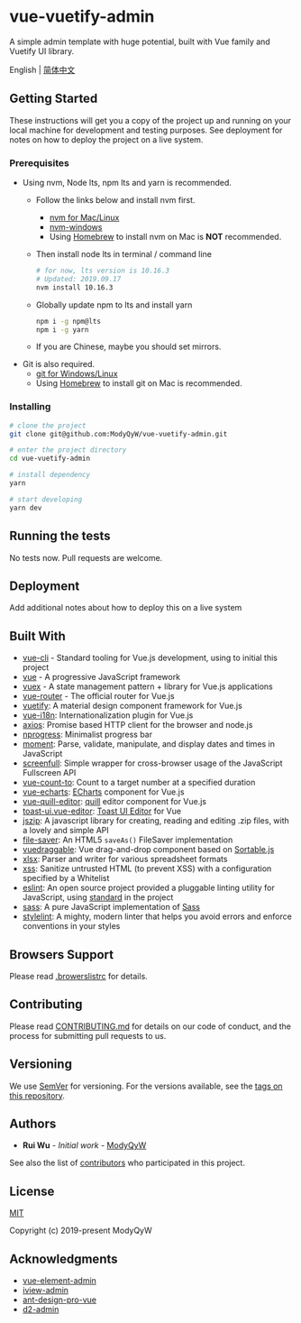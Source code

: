 # vue-vuetify-admin

A simple admin template with huge potential, built with Vue family and Vuetify UI library.

English | [简体中文](README.CN.md)

## Getting Started

These instructions will get you a copy of the project up and running on your local machine for development and testing purposes. See deployment for notes on how to deploy the project on a live system.

### Prerequisites

- Using nvm, Node lts, npm lts and yarn is recommended.
  - Follow the links below and install nvm first.
    - [nvm for Mac/Linux](https://github.com/nvm-sh/nvm)
    - [nvm-windows](https://github.com/coreybutler/nvm-windows)
    - Using [Homebrew](https://brew.sh/) to install nvm on Mac is **NOT** recommended.
  - Then install node lts in terminal / command line

    ```sh
    # for now, lts version is 10.16.3
    # Updated: 2019.09.17
    nvm install 10.16.3
    ```

  - Globally update npm to lts and install yarn

    ```sh
    npm i -g npm@lts
    npm i -g yarn
    ```

  - If you are Chinese, maybe you should set mirrors.
- Git is also required.
  - [git for Windows/Linux](https://git-scm.com/downloads)
  - Using [Homebrew](https://brew.sh/) to install git on Mac is recommended.

### Installing

```sh
# clone the project
git clone git@github.com:ModyQyW/vue-vuetify-admin.git

# enter the project directory
cd vue-vuetify-admin

# install dependency
yarn

# start developing
yarn dev
```

## Running the tests

No tests now. Pull requests are welcome.

## Deployment

Add additional notes about how to deploy this on a live system

## Built With

- [vue-cli](https://cli.vuejs.org/) - Standard tooling for Vue.js development, using to initial this project
- [vue](http://www.dropwizard.io/1.0.2/docs/) - A progressive
JavaScript framework
- [vuex](https://maven.apache.org/) - A state management pattern + library for Vue.js applications
- [vue-router](https://rometools.github.io/rome/) - The official router for Vue.js
- [vuetify](https://vuetifyjs.com/en/): A material design
component framework for Vue.js
- [vue-i18n](https://kazupon.github.io/vue-i18n/): Internationalization plugin for Vue.js
- [axios](https://github.com/axios/axios): Promise based HTTP client for the browser and node.js
- [nprogress](https://github.com/rstacruz/nprogress): Minimalist progress bar
- [moment](https://momentjs.com/): Parse, validate, manipulate, and display dates and times in JavaScript
- [screenfull](https://github.com/sindresorhus/screenfull.js): Simple wrapper for cross-browser usage of the JavaScript Fullscreen API
- [vue-count-to](https://github.com/PanJiaChen/vue-countTo): Count to a target number at a specified duration
- [vue-echarts](https://github.com/ecomfe/vue-echarts): [ECharts](https://echarts.apache.org/en/index.html) component for Vue.js
- [vue-quill-editor](https://github.com/surmon-china/vue-quill-editor): [quill](https://github.com/quilljs/quill) editor component for Vue.js
- [toast-ui.vue-editor](https://github.com/nhn/toast-ui.vue-editor): [Toast UI Editor](https://github.com/nhn/tui.editor) for Vue
- [jszip](https://stuk.github.io/jszip/): A javascript library for creating, reading and editing .zip files, with a lovely and simple API
- [file-saver](https://github.com/eligrey/FileSaver.js/): An HTML5 `saveAs()` FileSaver implementation
- [vuedraggable](https://github.com/SortableJS/Vue.Draggable): Vue drag-and-drop component based on [Sortable.js](https://github.com/SortableJS/Sortable)
- [xlsx](https://www.npmjs.com/package/xlsx): Parser and writer for various spreadsheet formats
- [xss](https://jsxss.com/en/index.html): Sanitize untrusted HTML (to prevent XSS) with a configuration specified by a Whitelist
- [eslint](https://eslint.org): An open source project provided a pluggable linting utility for JavaScript, using [standard](https://standardjs.com/) in the project
- [sass](https://github.com/sass/dart-sass): A pure JavaScript implementation of [Sass](https://sass-lang.com/)
- [stylelint](https://stylelint.io/): A mighty, modern linter that helps you avoid errors and enforce conventions in your styles

## Browsers Support

Please read [.browerslistrc](./.browserslistrc) for details.

## Contributing

Please read [CONTRIBUTING.md](./CONTRIBUTING.md) for details on our code of conduct, and the process for submitting pull requests to us.

## Versioning

We use [SemVer](http://semver.org/) for versioning. For the versions available, see the [tags on this repository](https://github.com/ModyQyW/vue-vuetify-admin/tags).

## Authors

- **Rui Wu** - *Initial work* - [ModyQyW](https://github.com/ModyQyW)

See also the list of [contributors](https://github.com/ModyQyW/vue-vuetify-admin/contributors) who participated in this project.

## License

[MIT](./LICENSE)

Copyright (c) 2019-present ModyQyW

## Acknowledgments

- [vue-element-admin](https://github.com/PanJiaChen/vue-element-admin)
- [iview-admin](https://github.com/iview/iview-admin)
- [ant-design-pro-vue](https://github.com/sendya/ant-design-pro-vue)
- [d2-admin](https://github.com/d2-projects/d2-admin)

